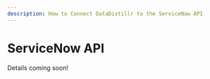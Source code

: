 ```yaml
---
description: How to Connect DataDistillr to the ServiceNow API
---
```


# ServiceNow API

Details coming soon!